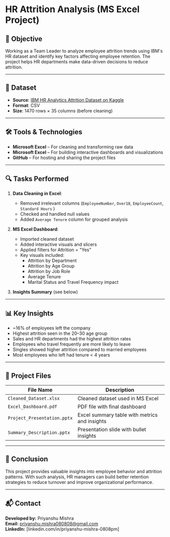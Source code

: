 # HR Attrition Analysis (MS Excel Project)

## 📌 Objective
Working as a Team Leader to analyze employee attrition trends using IBM's HR dataset and identify key factors affecting employee retention. The project helps HR departments make data-driven decisions to reduce attrition. 

---

## 📁 Dataset
- **Source**: [IBM HR Analytics Attrition Dataset on Kaggle](https://www.kaggle.com/datasets/pavansubhasht/ibm-hr-analytics-attrition-dataset)
- **Format**: CSV
- **Size**: 1470 rows × 35 columns (before cleaning)

---

## 🛠️ Tools & Technologies
- **Microsoft Excel** – For cleaning and transforming raw data
- **Microsoft Excel** – For building interactive dashboards and visualizations
- **GitHub** – For hosting and sharing the project files

---

## 🔍 Tasks Performed

1. **Data Cleaning in Excel**:
   - Removed irrelevant columns (`EmployeeNumber`, `Over18`, `EmployeeCount`, `Standard Hours` )
   - Checked and handled null values
   - Added `Average Tenure`  column for grouped analysis

2. **MS Excel Dashboard**:
   - Imported cleaned dataset
   - Added interactive visuals and slicers
   - Applied filters for Attrition = "Yes"
   - Key visuals included:
     - Attrition by Department
     - Attrition by Age Group
     - Attrition by Job Role
     - Average Tenure
     - Marital Status and Travel Frequency impact

3. **Insights Summary** (see below)

---

## 📊 Key Insights

- ~16% of employees left the company
- Highest attrition seen in the 20–30 age group
- Sales and HR departments had the highest attrition rates
- Employees who travel frequently are more likely to leave
- Singles showed higher attrition compared to married employees
- Most employees who left had tenure < 4 years

---

## 📂 Project Files

| File Name                     | Description                                  |
|------------------------------|----------------------------------------------|
| `Cleaned_Dataset.xlsx`  | Cleaned dataset used in MS Excel            |
| `Excel_Dashboard.pdf`| PDF file with final dashboard           |
| `Project_Presentation.pptx`  | Excel summary table with metrics and insights|
| `Summary_Description.pptx` | Presentation slide with bullet insights   |

---

## 🧠 Conclusion
This project provides valuable insights into employee behavior and attrition patterns. With such analysis, HR managers can build better retention strategies to reduce turnover and improve organizational performance.

---

## 📬 Contact
**Developed by:** Priyanshu Mishra  
**Email:** priyanshu.mishra080808@gmail.com  
**LinkedIn:** [linkedin.com/in/priyanshu-mishra-0808pm]
